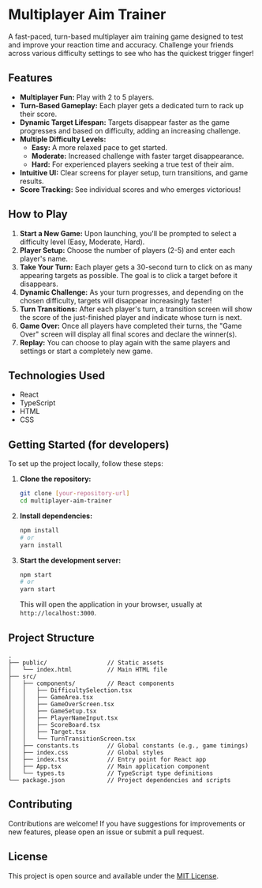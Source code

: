 # Multiplayer Aim Trainer

A fast-paced, turn-based multiplayer aim training game designed to test and improve your reaction time and accuracy. Challenge your friends across various difficulty settings to see who has the quickest trigger finger\!

## Features

  * **Multiplayer Fun:** Play with 2 to 5 players.
  * **Turn-Based Gameplay:** Each player gets a dedicated turn to rack up their score.
  * **Dynamic Target Lifespan:** Targets disappear faster as the game progresses and based on difficulty, adding an increasing challenge.
  * **Multiple Difficulty Levels:**
      * **Easy:** A more relaxed pace to get started.
      * **Moderate:** Increased challenge with faster target disappearance.
      * **Hard:** For experienced players seeking a true test of their aim.
  * **Intuitive UI:** Clear screens for player setup, turn transitions, and game results.
  * **Score Tracking:** See individual scores and who emerges victorious\!

## How to Play

1.  **Start a New Game:** Upon launching, you'll be prompted to select a difficulty level (Easy, Moderate, Hard).
2.  **Player Setup:** Choose the number of players (2-5) and enter each player's name.
3.  **Take Your Turn:** Each player gets a 30-second turn to click on as many appearing targets as possible. The goal is to click a target before it disappears.
4.  **Dynamic Challenge:** As your turn progresses, and depending on the chosen difficulty, targets will disappear increasingly faster\!
5.  **Turn Transitions:** After each player's turn, a transition screen will show the score of the just-finished player and indicate whose turn is next.
6.  **Game Over:** Once all players have completed their turns, the "Game Over" screen will display all final scores and declare the winner(s).
7.  **Replay:** You can choose to play again with the same players and settings or start a completely new game.
<!--
## Target Disappearance Timings (per turn)

Targets will appear and disappear quickly. Their lifespan is determined by the elapsed time in the current player's turn and the chosen difficulty:

### Easy

  * **0-10 seconds elapsed:** Targets disappear after 3 seconds
  * **10-20 seconds elapsed:** Targets disappear after 2 seconds
  * **20-25 seconds elapsed:** Targets disappear after 1.5 seconds
  * **25-30 seconds elapsed:** Targets disappear after 1 second

### Moderate

  * **0-10 seconds elapsed:** Targets disappear after 2 seconds
  * **10-20 seconds elapsed:** Targets disappear after 1 second
  * **20-30 seconds elapsed:** Targets disappear after 0.5 seconds

### Hard

  * **0-10 seconds elapsed:** Targets disappear after 1.5 seconds
  * **10-20 seconds elapsed:** Targets disappear after 1 second
  * **20-25 seconds elapsed:** Targets disappear after 0.5 seconds
  * **25-30 seconds elapsed:** Targets disappear after 0.3 seconds
-->
## Technologies Used

  * React
  * TypeScript
  * HTML
  * CSS

## Getting Started (for developers)

To set up the project locally, follow these steps:

1.  **Clone the repository:**
    ```bash
    git clone [your-repository-url]
    cd multiplayer-aim-trainer
    ```
2.  **Install dependencies:**
    ```bash
    npm install
    # or
    yarn install
    ```
3.  **Start the development server:**
    ```bash
    npm start
    # or
    yarn start
    ```
    This will open the application in your browser, usually at `http://localhost:3000`.

## Project Structure

```
.
├── public/                 // Static assets
│   └── index.html          // Main HTML file
├── src/
│   ├── components/         // React components
│   │   ├── DifficultySelection.tsx
│   │   ├── GameArea.tsx
│   │   ├── GameOverScreen.tsx
│   │   ├── GameSetup.tsx
│   │   ├── PlayerNameInput.tsx
│   │   ├── ScoreBoard.tsx
│   │   ├── Target.tsx
│   │   └── TurnTransitionScreen.tsx
│   ├── constants.ts        // Global constants (e.g., game timings)
│   ├── index.css           // Global styles
│   ├── index.tsx           // Entry point for React app
│   ├── App.tsx             // Main application component
│   └── types.ts            // TypeScript type definitions
└── package.json            // Project dependencies and scripts
```

## Contributing

Contributions are welcome\! If you have suggestions for improvements or new features, please open an issue or submit a pull request.

## License

This project is open source and available under the [MIT License](https://www.google.com/search?q=LICENSE).
